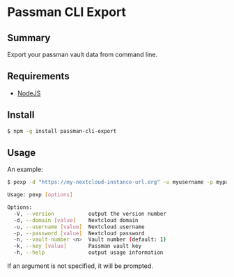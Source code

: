 # Passman CLI Export

## Summary

Export your passman vault data from command line.

## Requirements

* [NodeJS](https://nodejs.org/en/)

## Install

```bash
$ npm -g install passman-cli-export
```

## Usage

An example:
```bash
$ pexp -d "https://my-nextcloud-instance-url.org" -u myusername -p mypassword -n <myVaultNumber> -k myvaultkey
```


```bash
Usage: pexp [options]

Options:
  -V, --version           output the version number
  -d, --domain [value]    Nextcloud domain
  -u, --username [value]  Nextcloud username
  -p, --password [value]  Nextcloud password
  -n, --vault-number <n>  Vault number (default: 1)
  -k, --key [value]       Passman vault key
  -h, --help              output usage information
```

If an argument is not specified, it will be prompted.
